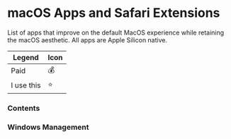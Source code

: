 # macOS Apps and Safari Extensions 
List of apps that improve on the default MacOS experience while retaining the macOS aesthetic. All apps are Apple Silicon native. 

| Legend              | Icon          |
| -------------       | ------------- |
| Paid                | 💰            |
| I use this          | ⭐️            |

### Contents

### Windows Management
